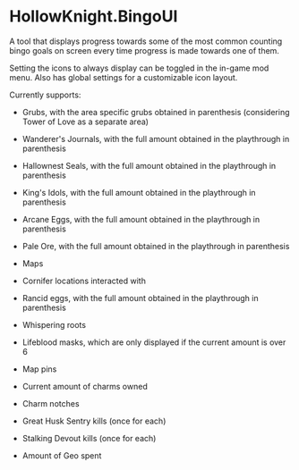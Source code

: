 # HollowKnight.BingoUI

A tool that displays progress towards some of the most common counting bingo goals on screen every time progress is made towards one of them.

Setting the icons to always display can be toggled in the in-game mod menu. Also has global settings for a customizable icon layout.

Currently supports:

- Grubs, with the area specific grubs obtained in parenthesis (considering Tower of Love as a separate area)

- Wanderer's Journals, with the full amount obtained in the playthrough in parenthesis

- Hallownest Seals, with the full amount obtained in the playthrough in parenthesis

- King's Idols, with the full amount obtained in the playthrough in parenthesis

- Arcane Eggs, with the full amount obtained in the playthrough in parenthesis

- Pale Ore, with the full amount obtained in the playthrough in parenthesis

- Maps

- Cornifer locations interacted with

- Rancid eggs, with the full amount obtained in the playthrough in parenthesis

- Whispering roots

- Lifeblood masks, which are only displayed if the current amount is over 6

- Map pins

- Current amount of charms owned

- Charm notches

- Great Husk Sentry kills (once for each)

- Stalking Devout kills (once for each)

- Amount of Geo spent
